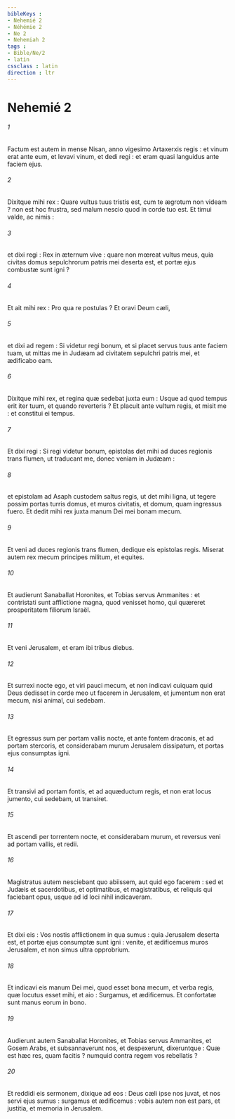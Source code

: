 ```yaml
---
bibleKeys : 
- Nehemié 2
- Néhémie 2
- Ne 2
- Nehemiah 2
tags : 
- Bible/Ne/2
- latin
cssclass : latin
direction : ltr
---
```


# Nehemié 2

###### 1
Factum est autem in mense Nisan, anno vigesimo Artaxerxis regis : et vinum erat ante eum, et levavi vinum, et dedi regi : et eram quasi languidus ante faciem ejus.
###### 2
Dixitque mihi rex : Quare vultus tuus tristis est, cum te ægrotum non videam ? non est hoc frustra, sed malum nescio quod in corde tuo est. Et timui valde, ac nimis :
###### 3
et dixi regi : Rex in æternum vive : quare non mœreat vultus meus, quia civitas domus sepulchrorum patris mei deserta est, et portæ ejus combustæ sunt igni ?
###### 4
Et ait mihi rex : Pro qua re postulas ? Et oravi Deum cæli,
###### 5
et dixi ad regem : Si videtur regi bonum, et si placet servus tuus ante faciem tuam, ut mittas me in Judæam ad civitatem sepulchri patris mei, et ædificabo eam.
###### 6
Dixitque mihi rex, et regina quæ sedebat juxta eum : Usque ad quod tempus erit iter tuum, et quando reverteris ? Et placuit ante vultum regis, et misit me : et constitui ei tempus.
###### 7
Et dixi regi : Si regi videtur bonum, epistolas det mihi ad duces regionis trans flumen, ut traducant me, donec veniam in Judæam :
###### 8
et epistolam ad Asaph custodem saltus regis, ut det mihi ligna, ut tegere possim portas turris domus, et muros civitatis, et domum, quam ingressus fuero. Et dedit mihi rex juxta manum Dei mei bonam mecum.
###### 9
Et veni ad duces regionis trans flumen, dedique eis epistolas regis. Miserat autem rex mecum principes militum, et equites.
###### 10
Et audierunt Sanaballat Horonites, et Tobias servus Ammanites : et contristati sunt afflictione magna, quod venisset homo, qui quæreret prosperitatem filiorum Israël.
###### 11
Et veni Jerusalem, et eram ibi tribus diebus.
###### 12
Et surrexi nocte ego, et viri pauci mecum, et non indicavi cuiquam quid Deus dedisset in corde meo ut facerem in Jerusalem, et jumentum non erat mecum, nisi animal, cui sedebam.
###### 13
Et egressus sum per portam vallis nocte, et ante fontem draconis, et ad portam stercoris, et considerabam murum Jerusalem dissipatum, et portas ejus consumptas igni.
###### 14
Et transivi ad portam fontis, et ad aquæductum regis, et non erat locus jumento, cui sedebam, ut transiret.
###### 15
Et ascendi per torrentem nocte, et considerabam murum, et reversus veni ad portam vallis, et redii.
###### 16
Magistratus autem nesciebant quo abiissem, aut quid ego facerem : sed et Judæis et sacerdotibus, et optimatibus, et magistratibus, et reliquis qui faciebant opus, usque ad id loci nihil indicaveram.
###### 17
Et dixi eis : Vos nostis afflictionem in qua sumus : quia Jerusalem deserta est, et portæ ejus consumptæ sunt igni : venite, et ædificemus muros Jerusalem, et non simus ultra opprobrium.
###### 18
Et indicavi eis manum Dei mei, quod esset bona mecum, et verba regis, quæ locutus esset mihi, et aio : Surgamus, et ædificemus. Et confortatæ sunt manus eorum in bono.
###### 19
Audierunt autem Sanaballat Horonites, et Tobias servus Ammanites, et Gosem Arabs, et subsannaverunt nos, et despexerunt, dixeruntque : Quæ est hæc res, quam facitis ? numquid contra regem vos rebellatis ?
###### 20
Et reddidi eis sermonem, dixique ad eos : Deus cæli ipse nos juvat, et nos servi ejus sumus : surgamus et ædificemus : vobis autem non est pars, et justitia, et memoria in Jerusalem.
